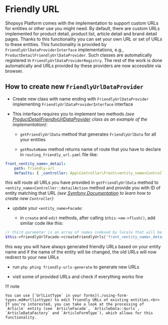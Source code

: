 # Friendly URL

Shopsys Platform comes with the implementation to support custom URLs for entities or other use you might need.
By default, there are custom URLs implemented for product detail, product list, article detail and brand detail pages.
Thanks to this functionality you can set your own URL or set of URLs to these entities.
This functionality is provided by `FriendlyUrlDataProviderInterface` implementations, e.g., `ProductDetailFriendlyUrlDataProvider`.
Such classes are automatically registered in `FriendlyUrlDataProviderRegistry`.
The rest of the work is done automatically and URLs provided by these providers are now accessible via browser.

## How to create new `FriendlyUrlDataProvider`

- Create new class with name ending with `FriendlyUrlDataProvider` implementing `FriendlyUrlDataProviderInterface` interface

- This interface requires you to implement two methods *(see [ProductDetailFriendlyUrlDataProvider](https://github.com/shopsys/shopsys/blob/master/packages/framework/src/Model/Product/ProductDetailFriendlyUrlDataProvider.php) class as an example of the implementation)*:

    - `getFriendlyUrlData` method that generates `FriendlyUrlData` for all your entities

    - `getRouteName` method returns name of route that you have to declare in `routing_friendly_url.yaml` file like:

```yaml
front_<entity_name>_detail:
    path: friendly-url
    defaults: { _controller: App\Controller\Front\<entity_name>Controller::detailAction }
```

this will route all URLs you have provided in `getFriendlyUrlData` method to `<entity_name>Controller::detailAction` method and provide you with ID of entity matching that URL
*(see [Symfony Documentation](https://symfony.com/doc/3.4/controller.html) to learn how to create new `Controller`)*

- update your `<entity_name>Facade`:

    - in `create` and `edit` methods, after calling `$this->em->flush()`, add similar code like this:

```php
// third parameter is an array of names indexed by locale that will be used for URL generation (e.g., 'cs' => 'Televize', 'en' => 'Television')
$this->friendlyUrlFacade->createFriendlyUrls('front_<entity_name>_detail', $entity->getId(), $entity->getNames());

```

this way you will have always generated friendly URLs based on your entity name and if the name of the entity will be changed, the old URLs will now redirect to your new URLs

- run `php phing friendly-urls-generate` to generate new URLs

- visit some of provided URLs and check if everything works fine

!!! note

    You can use [`UrlListType` in your forms](./using-form-types.md#urllisttype) to edit friendly URLs of existing entities.<br>
    If you're interested, you can take a look at the processing of `Article` entity (see `ArticleFacade`, `ArticleData::$urls`, `ArticleDataFactory` and `ArticleFormType`), which allows for this functionality.
